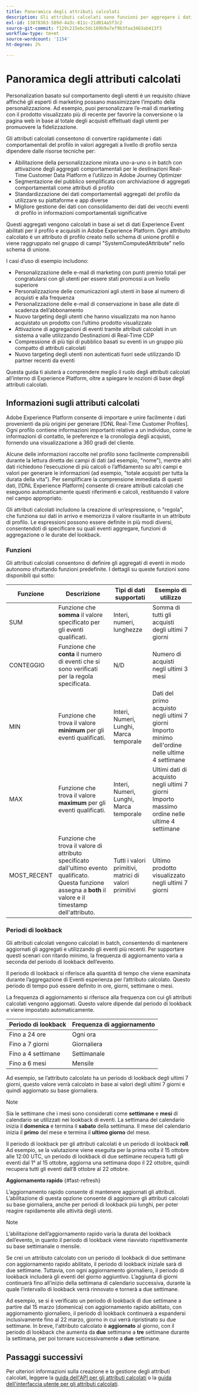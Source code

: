 ```yaml
---
title: Panoramica degli attributi calcolati
description: Gli attributi calcolati sono funzioni per aggregare i dati a livello di evento negli attributi a livello di profilo. Queste funzioni vengono calcolate automaticamente in modo che possano essere utilizzate in segmentazione, attivazione e personalizzazione.
exl-id: 13878363-589d-4a3c-811c-21d014a5f3c2
source-git-commit: f129c215ebc5dc169b9a7ef9b3faa3463ab413f3
workflow-type: tm+mt
source-wordcount: '1154'
ht-degree: 2%

---
```


# Panoramica degli attributi calcolati

Personalization basato sul comportamento degli utenti è un requisito chiave affinché gli esperti di marketing possano massimizzare l’impatto della personalizzazione. Ad esempio, puoi personalizzare l’e-mail di marketing con il prodotto visualizzato più di recente per favorire la conversione o la pagina web in base al totale degli acquisti effettuati dagli utenti per promuovere la fidelizzazione.

Gli attributi calcolati consentono di convertire rapidamente i dati comportamentali del profilo in valori aggregati a livello di profilo senza dipendere dalle risorse tecniche per:

- Abilitazione della personalizzazione mirata uno-a-uno o in batch con attivazione degli aggregati comportamentali per le destinazioni Real-Time Customer Data Platform e l’utilizzo in Adobe Journey Optimizer
- Segmentazione del pubblico semplificata con archiviazione di aggregati comportamentali come attributi di profilo
- Standardizzazione dei dati comportamentali aggregati del profilo da utilizzare su piattaforme e app diverse
- Migliore gestione dei dati con consolidamento dei dati dei vecchi eventi di profilo in informazioni comportamentali significative

Questi aggregati vengono calcolati in base ai set di dati Experience Event abilitati per il profilo e acquisiti in Adobe Experience Platform. Ogni attributo calcolato è un attributo di profilo creato nello schema di unione profili e viene raggruppato nel gruppo di campi &quot;SystemComputedAttribute&quot; nello schema di unione.

I casi d’uso di esempio includono:

- Personalizzazione delle e-mail di marketing con punti premio totali per congratularsi con gli utenti per essere stati promossi a un livello superiore
- Personalizzazione delle comunicazioni agli utenti in base al numero di acquisti e alla frequenza
- Personalizzazione delle e-mail di conservazione in base alle date di scadenza dell’abbonamento
- Nuovo targeting degli utenti che hanno visualizzato ma non hanno acquistato un prodotto con l’ultimo prodotto visualizzato
- Attivazione di aggregazioni di eventi tramite attributi calcolati in un sistema a valle utilizzando Destinazioni di Real-Time CDP
- Compressione di più tipi di pubblico basati su eventi in un gruppo più compatto di attributi calcolati
- Nuovo targeting degli utenti non autenticati fuori sede utilizzando ID partner recenti da eventi

Questa guida ti aiuterà a comprendere meglio il ruolo degli attributi calcolati all’interno di Experience Platform, oltre a spiegare le nozioni di base degli attributi calcolati.

## Informazioni sugli attributi calcolati

Adobe Experience Platform consente di importare e unire facilmente i dati provenienti da più origini per generare [!DNL Real-Time Customer Profiles]. Ogni profilo contiene informazioni importanti relative a un individuo, come le informazioni di contatto, le preferenze e la cronologia degli acquisti, fornendo una visualizzazione a 360 gradi del cliente.

Alcune delle informazioni raccolte nel profilo sono facilmente comprensibili durante la lettura diretta dei campi di dati (ad esempio, &quot;nome&quot;), mentre altri dati richiedono l’esecuzione di più calcoli o l’affidamento su altri campi e valori per generare le informazioni (ad esempio, &quot;totale acquisti per tutta la durata della vita&quot;). Per semplificare la comprensione immediata di questi dati, [!DNL Experience Platform] consente di creare attributi calcolati che eseguono automaticamente questi riferimenti e calcoli, restituendo il valore nel campo appropriato.

Gli attributi calcolati includono la creazione di un’espressione, o &quot;regola&quot;, che funziona sui dati in arrivo e memorizza il valore risultante in un attributo di profilo. Le espressioni possono essere definite in più modi diversi, consentendoti di specificare su quali eventi aggregare, funzioni di aggregazione o le durate del lookback.

### Funzioni

Gli attributi calcolati consentono di definire gli aggregati di eventi in modo autonomo sfruttando funzioni predefinite. I dettagli su queste funzioni sono disponibili qui sotto:

| Funzione | Descrizione | Tipi di dati supportati | Esempio di utilizzo |
| -------- | ----------- | -------------------- | ------------- |
| SUM | Funzione che **somma** il valore specificato per gli eventi qualificati. | Interi, numeri, lunghezze | Somma di tutti gli acquisti degli ultimi 7 giorni |
| CONTEGGIO | Funzione che **conta** il numero di eventi che si sono verificati per la regola specificata. | N/D | Numero di acquisti negli ultimi 3 mesi |
| MIN | Funzione che trova il valore **minimum** per gli eventi qualificati. | Interi, Numeri, Lunghi, Marca temporale | Dati del primo acquisto negli ultimi 7 giorni<br/>Importo minimo dell&#39;ordine nelle ultime 4 settimane |
| MAX | Funzione che trova il valore **maximum** per gli eventi qualificati. | Interi, Numeri, Lunghi, Marca temporale | Ultimi dati di acquisto negli ultimi 7 giorni<br/>Importo massimo ordine nelle ultime 4 settimane |
| MOST_RECENT | Funzione che trova il valore di attributo specificato dall&#39;ultimo evento qualificato. Questa funzione assegna a **both** il valore e il timestamp dell&#39;attributo. | Tutti i valori primitivi, matrici di valori primitivi | Ultimo prodotto visualizzato negli ultimi 7 giorni |

### Periodi di lookback

Gli attributi calcolati vengono calcolati in batch, consentendo di mantenere aggiornati gli aggregati e utilizzando gli eventi più recenti. Per supportare questi scenari con ritardo minimo, la frequenza di aggiornamento varia a seconda del periodo di lookback dell’evento.

Il periodo di lookback si riferisce alla quantità di tempo che viene esaminata durante l’aggregazione di Eventi esperienza per l’attributo calcolato. Questo periodo di tempo può essere definito in ore, giorni, settimane o mesi.

La frequenza di aggiornamento si riferisce alla frequenza con cui gli attributi calcolati vengono aggiornati. Questo valore dipende dal periodo di lookback e viene impostato automaticamente.

| Periodo di lookback | Frequenza di aggiornamento |
| --------------- | ----------------- |
| Fino a 24 ore | Ogni ora |
| Fino a 7 giorni | Giornaliera |
| Fino a 4 settimane | Settimanale |
| Fino a 6 mesi | Mensile |

Ad esempio, se l’attributo calcolato ha un periodo di lookback degli ultimi 7 giorni, questo valore verrà calcolato in base ai valori degli ultimi 7 giorni e quindi aggiornato su base giornaliera.

>[!NOTE]
>
>Sia le settimane che i mesi sono considerati come **settimane** e **mesi** di calendario se utilizzati nei lookback di eventi. La settimana del calendario inizia il **domenica** e termina il **sabato** della settimana. Il mese del calendario inizia il **primo** del mese e termina il **ultimo giorno** del mese.

Il periodo di lookback per gli attributi calcolati è un periodo di lookback **roll**. Ad esempio, se la valutazione viene eseguita per la prima volta il 15 ottobre alle 12:00 UTC, un periodo di lookback di due settimane recupera tutti gli eventi dal 1° al 15 ottobre, aggiorna una settimana dopo il 22 ottobre, quindi recupera tutti gli eventi dall’8 ottobre al 22 ottobre.

**Aggiornamento rapido** {#fast-refresh}

L’aggiornamento rapido consente di mantenere aggiornati gli attributi. L’abilitazione di questa opzione consente di aggiornare gli attributi calcolati su base giornaliera, anche per periodi di lookback più lunghi, per poter reagire rapidamente alle attività degli utenti.

>[!NOTE]
>
>L’abilitazione dell’aggiornamento rapido varia la durata del lookback dell’evento, in quanto il periodo di lookback viene riavviato rispettivamente su base settimanale o mensile.
>
>Se crei un attributo calcolato con un periodo di lookback di due settimane con aggiornamento rapido abilitato, il periodo di lookback iniziale sarà di due settimane. Tuttavia, con ogni aggiornamento giornaliero, il periodo di lookback includerà gli eventi del giorno aggiuntivo. L’aggiunta di giorni continuerà fino all’inizio della settimana di calendario successiva, durante la quale l’intervallo di lookback verrà rinnovato e tornerà a due settimane.
>
>Ad esempio, se si è verificato un periodo di lookback di due settimane a partire dal 15 marzo (domenica) con aggiornamento rapido abilitato, con aggiornamento giornaliero, il periodo di lookback continuerà a espandersi inclusivamente fino al 22 marzo, giorno in cui verrà ripristinato su due settimane. In breve, l&#39;attributo calcolato è **aggiornato** al giorno, con il periodo di lookback che aumenta da **due** settimane a **tre** settimane durante la settimana, per poi tornare successivamente a **due** settimane.

## Passaggi successivi

Per ulteriori informazioni sulla creazione e la gestione degli attributi calcolati, leggere la [guida dell&#39;API per gli attributi calcolati](./api.md) o la [guida dell&#39;interfaccia utente per gli attributi calcolati](./ui.md).
